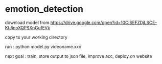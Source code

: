 # emotion_detection
download model from https://drive.google.com/open?id=10CiSEFZDjLSCE-KtJinoXQPSXnGufEVk

copy to your working directory 

run :
python model.py videoname.xxx
  
next goal :
  train,
  store output to json file,
  improve acc,
  deploy on website
  
  

